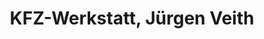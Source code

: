 ---
title: "KFZ-Werkstatt, Jürgen Veith"
url: /leutersdorf/kfz-werkstatt-juergen-veith/
shop: Autowerkstatt
---
